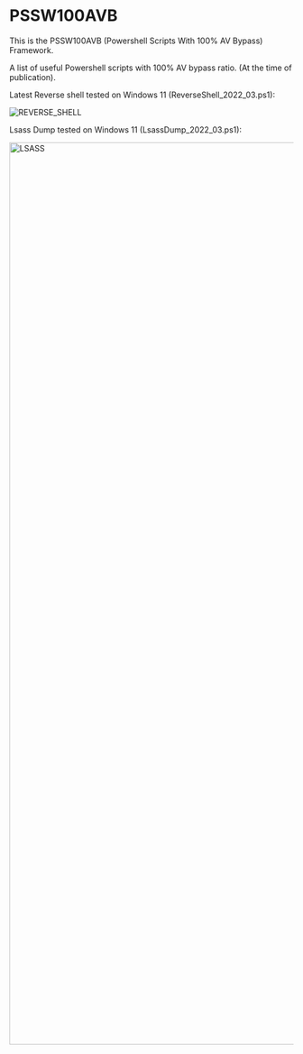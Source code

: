 # PSSW100AVB

This is the PSSW100AVB (Powershell Scripts With 100% AV Bypass) Framework.

A list of useful Powershell scripts with 100% AV bypass ratio. (At the time of publication).


Latest Reverse shell tested on Windows 11 (ReverseShell_2022_03.ps1):

![REVERSE_SHELL](https://user-images.githubusercontent.com/62064939/159348221-b015aa17-87dc-4b88-9aab-049ff682a57d.jpg)



Lsass Dump  tested on Windows 11 (LsassDump_2022_03.ps1):


<img width="1601" alt="LSASS" src="https://user-images.githubusercontent.com/62064939/160251464-8c4d64fe-1095-48f9-96aa-ef9b747d4ff0.png">
